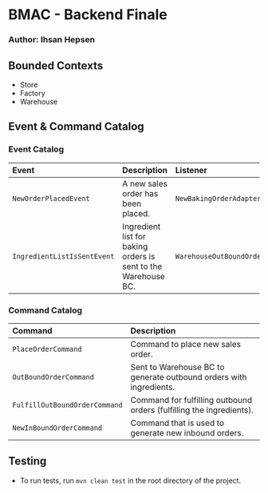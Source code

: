 # BMAC - Backend Finale

### Author: Ihsan Hepsen

## Bounded Contexts
- Store
- Factory
- Warehouse

## Event & Command Catalog

### Event Catalog

| Event                       | Description                                                    | Listener                             |
|:----------------------------|:---------------------------------------------------------------|:-------------------------------------|
| `NewOrderPlacedEvent`       | A new sales order has been placed.                             | `NewBakingOrderAdapter`              |
| `IngredientListIsSentEvent` | Ingredient list for baking orders is sent to the Warehouse BC. | `WarehouseOutBoundOrderAMQPReceiver` |

### Command Catalog

| Command                       | Description                                                          |
|:------------------------------|:---------------------------------------------------------------------|
| `PlaceOrderCommand`           | Command to place new sales order.                                    |
| `OutBoundOrderCommand`        | Sent to Warehouse BC to generate outbound orders with ingredients.   |
| `FulfillOutBoundOrderCommand` | Command for fulfilling outbound orders (fulfilling the ingredients). |
| `NewInBoundOrderCommand`      | Command that is used to generate new inbound orders.                 |


## Testing
- To run tests, run `mvn clean test` in the root directory of the project.
